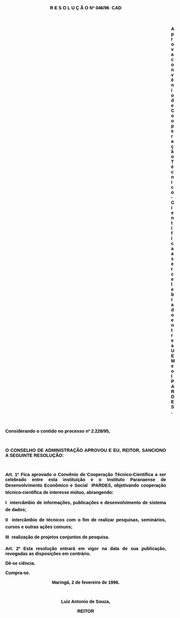 <BODY TEXT="#000000">

<B><FONT FACE="Arial"><P ALIGN="CENTER">R E S O L U &Ccedil; &Atilde; O Nº 046/96  CAD</P>
<P ALIGN="CENTER"></P>
<P ALIGN="CENTER">&nbsp;</P><DIR>
<DIR>
<DIR>
<DIR>
<DIR>
<DIR>
<DIR>
<DIR>
<DIR>
<DIR>
<DIR>
<DIR>
<DIR>

</B><P ALIGN="JUSTIFY">Aprova conv&ecirc;nio de Coopera&ccedil;&atilde;o T&eacute;cnico-Cient&iacute;fica a ser celebrado entre a UEM e o IPARDES.</P>
<P ALIGN="JUSTIFY"></P>
<P ALIGN="JUSTIFY">&nbsp;</P></DIR>
</DIR>
</DIR>
</DIR>
</DIR>
</DIR>
</DIR>
</DIR>
</DIR>
</DIR>
</DIR>
</DIR>
</DIR>

<P ALIGN="JUSTIFY">Considerando o  contido no processo nº 2.228/95,</P>
<P ALIGN="JUSTIFY"></P>
<P ALIGN="JUSTIFY">&nbsp;</P>
<B><P ALIGN="JUSTIFY">O CONSELHO DE ADMINISTRA&Ccedil;&Atilde;O APROVOU E EU, REITOR, SANCIONO A SEGUINTE RESOLU&Ccedil;&Atilde;O:</P>
</B><P ALIGN="JUSTIFY"></P>
<P ALIGN="JUSTIFY">&nbsp;</P>
<B><P ALIGN="JUSTIFY">Art. 1º</B> Fica aprovado o Conv&ecirc;nio de Coopera&ccedil;&atilde;o T&eacute;cnico-Cient&iacute;fica a ser celebrado entre esta institui&ccedil;&atilde;o e o Instituto Paranaense de Desenvolvimento Econ&ocirc;mico e Social  IPARDES, objetivando coopera&ccedil;&atilde;o t&eacute;cnico-cient&iacute;fica de interesse m&uacute;tuo, abrangendo: </P>
<P ALIGN="JUSTIFY">I  interc&acirc;mbio de informa&ccedil;&otilde;es, publica&ccedil;&otilde;es e desenvolvimento de sistema de dados;</P>
<P ALIGN="JUSTIFY">II  interc&acirc;mbio de t&eacute;cnicos com o fim de realizar pesquisas, semin&aacute;rios, cursos e outras a&ccedil;&otilde;es comuns;</P>
<P ALIGN="JUSTIFY">III  realiza&ccedil;&atilde;o de projetos conjuntos de pesquisa.</P>
<B><P ALIGN="JUSTIFY">Art. 2º</B>  Esta resolu&ccedil;&atilde;o entrar&aacute; em vigor na data de sua publica&ccedil;&atilde;o, revogadas as disposi&ccedil;&otilde;es em contr&aacute;rio. </P>
<P ALIGN="JUSTIFY">D&ecirc;-se ci&ecirc;ncia.</P>
<P ALIGN="JUSTIFY">Cumpra-se.</P>
<P ALIGN="CENTER">Maring&aacute;, 2 de fevereiro de 1996.</P>
<P ALIGN="CENTER"></P>
<P ALIGN="CENTER">&nbsp;</P>
<P ALIGN="CENTER">Luiz Antonio de Souza,</P>
<B><P ALIGN="CENTER">REITOR</P></B></FONT></BODY>
